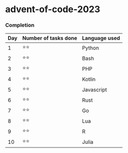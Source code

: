 # advent-of-code-2023

### Completion

| Day | Number of tasks done  | Language used |
|-----|-----------------------|---------------|
| 1   | ⭐⭐                    | Python        |
| 2   | ⭐⭐                    | Bash          |
| 3   | ⭐⭐                    | PHP           |
| 4   | ⭐⭐                    | Kotlin        |
| 5   | ⭐⭐                    | Javascript    |
| 6   | ⭐⭐                    | Rust          |
| 7   | ⭐⭐                    | Go            |
| 8   | ⭐⭐                    | Lua           |
| 9   | ⭐⭐                    | R             |
| 10  | ⭐⭐                    | Julia         |
